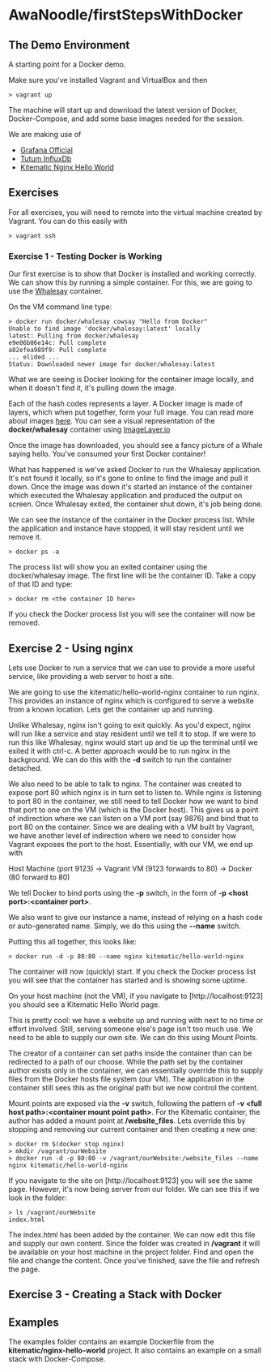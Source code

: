 # AwaNoodle/firstStepsWithDocker

## The Demo Environment

A starting point for a Docker demo. 

Make sure you've installed Vagrant and VirtualBox and then 
    
    > vagrant up

The machine will start up and download the latest version of Docker, Docker-Compose, and add some base images needed for the session.

We are making use of
- [Grafana Official](https://hub.docker.com/r/grafana/grafana/)
- [Tutum InfluxDb](https://hub.docker.com/r/tutum/influxdb/)
- [Kitematic Nginx Hello World](https://hub.docker.com/r/kitematic/hello-world-nginx/)

## Exercises

For all exercises, you will need to remote into the virtual machine created by Vagrant. You can do this easily with 

    > vagrant ssh

### Exercise 1 - Testing Docker is Working

Our first exercise is to show that Docker is installed and working correctly. We can show this by running a simple container. For this, we are going to use the [Whalesay](https://hub.docker.com/r/docker/whalesay/) container. 

On the VM command line type:

    > docker run docker/whalesay cowsay "Hello from Docker"
    Unable to find image 'docker/whalesay:latest' locally
    latest: Pulling from docker/whalesay
    e9e06b06e14c: Pull complete
    a82efea989f9: Pull complete
    ... elided ...
    Status: Downloaded newer image for docker/whalesay:latest

What we are seeing is Docker looking for the container image locally, and when it doesn't find it, it's pulling down the image. 

Each of the hash codes represents a layer. A Docker image is made of layers, which when put together, form your full image. You can read more about images [here](http://tuhrig.de/layering-of-docker-images/). You can see a visual representation of the **docker/whalesay** container using [ImageLayer.io](https://imagelayers.io/?images=docker%2Fwhalesay:latest)

Once the image has downloaded, you should see a fancy picture of a Whale saying hello. You've consumed your first Docker container!

What has happened is we've asked Docker to run the Whalesay application. It's not found it locally, so it's gone to online to find the image and pull it down. Once the image was down it's started an instance of the container which executed the Whalesay application and produced the output on screen. Once Whalesay exited, the container shut down, it's job being done. 

We can see the instance of the container in the Docker process list. While the application and instance have stopped, it will stay resident until we remove it. 

    > docker ps -a

The process list will show you an exited container using the docker/whalesay image. The first line will be the container ID. Take a copy of that ID and type:

    > docker rm <the container ID here>

If you check the Docker process list you will see the container will now be removed. 


## Exercise 2 - Using nginx

Lets use Docker to run a service that we can use to provide a more useful service, like providing a web server to host a site.

We are going to use the kitematic/hello-world-nginx container to run nginx. This provides an instance of nginx which is configured to serve a website from a known location. Lets get the container up and running.

Unlike Whalesay, nginx isn't going to exit quickly. As you'd expect, nginx will run like a service and stay resident until we tell it to stop. If we were to run this like Whalesay, nginx would start up and tie up the terminal until we exited it with ctrl-c. A better approach would be to run nginx in the background. We can do this with the **-d** switch to run the container detached. 

We also need to be able to talk to nginx. The container was created to expose port 80 which nginx is in turn set to listen to. While nginx is listening to port 80 in the container, we still need to tell Docker how we want to bind that port to one on the VM (which is the Docker host). This gives us a point of indirection where we can listen on a VM port (say 9876) and bind that to port 80 on the container. Since we are dealing with a VM built by Vagrant, we have another level of indirection where we need to consider how Vagrant exposes the port to the host. Essentially, with our VM, we end up with

Host Machine (port 9123) -> Vagrant VM (9123 forwards to 80) -> Docker (80 forward to 80)

We tell Docker to bind ports using the **-p** switch, in the form of **-p \<host port\>:\<container port\>**. 

We also want to give our instance a name, instead of relying on a hash code or auto-generated name. Simply, we do this using the **--name** switch.

Putting this all together, this looks like:

    > docker run -d -p 80:80 --name nginx kitematic/hello-world-nginx

The container will now (quickly) start. If you check the Docker process list you will see that the container has started and is showing some uptime. 

On your host machine (not the VM), if you navigate to [http://localhost:9123] you should see a Kitematic Hello World page.

This is pretty cool: we have a website up and running with next to no time or effort involved. Still, serving someone else's page isn't too much use. We need to be able to supply our own site. We can do this using Mount Points. 

The creator of a container can set paths inside the container than can be redirected to a path of our choose. While the path set by the container author exists only in the container, we can essentially override this to supply files from the Docker hosts file system (our VM). The application in the container still sees this as the original path but we now control the content. 

Mount points are exposed via the **-v** switch, following the pattern of **-v \<full host path\>:\<container mount point path\>**. For the Kitematic container, the author has added a mount point at **/website_files**. Lets override this by stopping and removing our current container and then creating a new one:

    > docker rm $(docker stop nginx)
    > mkdir /vagrant/ourWebsite
    > docker run -d -p 80:80 -v /vagrant/ourWebsite:/website_files --name nginx kitematic/hello-world-nginx

If you navigate to the site on [http://localhost:9123] you will see the same page. However, it's now being server from our folder. We can see this if we look in the folder:

    > ls /vagrant/ourWebsite
    index.html

The index.html has been added by the container. We can now edit this file and supply our own content. Since the folder was created in **/vagrant** it will be available on your host machine in the project folder. Find and open the file and change the content. Once you've finished, save the file and refresh the page.


## Exercise 3 - Creating a Stack with Docker

## Examples

The examples folder contains an example Dockerfile from the **kitematic/nginx-hello-world** project. It also contains an example on a small stack with Docker-Compose.

